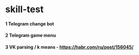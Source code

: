 # skill-test
#### 1 Telegram change bot
#### 2 Telegram game menu
#### 3 VK parsing / k means - https://habr.com/ru/post/156045/
